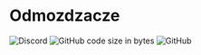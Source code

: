 # Odmozdzacze
![Discord](https://img.shields.io/discord/788341540438933554?color=%237289DA&label=discord&logo=discord&logoColor=%23ffffff)
![GitHub code size in bytes](https://img.shields.io/github/languages/code-size/odmozdzacze/odmozdzacze)
![GitHub](https://img.shields.io/github/license/odmozdzacze/odmozdzacze)